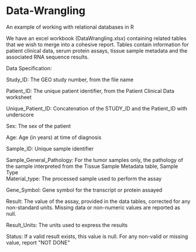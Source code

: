 # Data-Wrangling
An example of working with relational databases in R

We have an excel workbook (DataWrangling.xlsx) containing related tables that we wish to merge into a cohesive report. 
Tables contain information for patient clinical data, serum protein assays, tissue sample metadata and the associated RNA sequence results.



Data Specification: 

Study_ID: The GEO study number, from the file name 

Patient_ID: The unique patient identifier, from the Patient Clinical Data worksheet 

Unique_Patient_ID: Concatenation of the STUDY_ID and the Patient_ID with underscore 

Sex: The sex of the patient 

Age: Age (in years) at time of diagnosis  

Sample_ID: Unique sample identifier 

Sample_General_Pathology: For the tumor samples only, the pathology of the sample interpreted from the Tissue Sample Metadata table, Sample Type  
Material_type: The processed sample used to perform the assay 

Gene_Symbol: Gene symbol for the transcript or protein assayed  

Result: The value of the assay, provided in the data tables, corrected for any non-standard units. Missing data or non-numeric values are reported as null. 

Result_Units: The units used to express the results 

Status: If a valid result exists, this value is null. For any non-valid or missing value, report "NOT DONE" 





